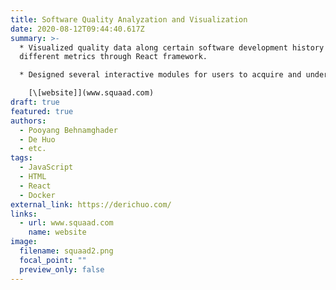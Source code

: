 ```yaml
---
title: Software Quality Analyzation and Visualization
date: 2020-08-12T09:44:40.617Z
summary: >-
  * Visualized quality data along certain software development history based on
  different metrics through React framework.

  * Designed several interactive modules for users to acquire and understand data easily.

    [\[website]](www.squaad.com)
draft: true
featured: true
authors:
  - Pooyang Behnamghader
  - De Huo
  - etc.
tags:
  - JavaScript
  - HTML
  - React
  - Docker
external_link: https://derichuo.com/
links:
  - url: www.squaad.com
    name: website
image:
  filename: squaad2.png
  focal_point: ""
  preview_only: false
---
```

